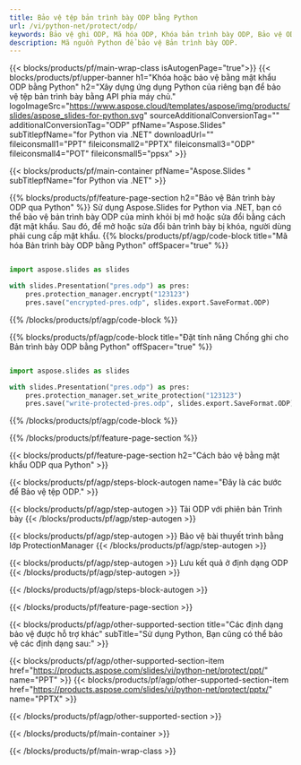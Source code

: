 ```yaml
---
title: Bảo vệ tệp bản trình bày ODP bằng Python
url: /vi/python-net/protect/odp/
keywords: Bảo vệ ghi ODP, Mã hóa ODP, Khóa bản trình bày ODP, Bảo vệ ODP
description: Mã nguồn Python để bảo vệ Bản trình bày ODP.
---
```


{{< blocks/products/pf/main-wrap-class isAutogenPage="true">}}
{{< blocks/products/pf/upper-banner h1="Khóa hoặc bảo vệ bằng mật khẩu ODP bằng Python" h2="Xây dựng ứng dụng Python của riêng bạn để bảo vệ tệp bản trình bày bằng API phía máy chủ." logoImageSrc="https://www.aspose.cloud/templates/aspose/img/products/slides/aspose_slides-for-python.svg" sourceAdditionalConversionTag="" additionalConversionTag="ODP" pfName="Aspose.Slides" subTitlepfName="for Python via .NET" downloadUrl="" fileiconsmall1="PPT" fileiconsmall2="PPTX" fileiconsmall3="ODP" fileiconsmall4="POT" fileiconsmall5="ppsx" >}}

{{< blocks/products/pf/main-container pfName="Aspose.Slides " subTitlepfName="for Python via .NET" >}}

{{% blocks/products/pf/feature-page-section  h2="Bảo vệ Bản trình bày ODP qua Python" %}}
Sử dụng Aspose.Slides for Python via .NET, bạn có thể bảo vệ bản trình bày ODP của mình khỏi bị mở hoặc sửa đổi bằng cách đặt mật khẩu. Sau đó, để mở hoặc sửa đổi bản trình bày bị khóa, người dùng phải cung cấp mật khẩu.
{{% blocks/products/pf/agp/code-block title="Mã hóa Bản trình bày ODP bằng Python" offSpacer="true" %}}

```py

import aspose.slides as slides

with slides.Presentation("pres.odp") as pres:
    pres.protection_manager.encrypt("123123")
    pres.save("encrypted-pres.odp", slides.export.SaveFormat.ODP)
```

{{% /blocks/products/pf/agp/code-block %}}

{{% blocks/products/pf/agp/code-block title="Đặt tính năng Chống ghi cho Bản trình bày ODP bằng Python" offSpacer="true" %}}

```py

import aspose.slides as slides

with slides.Presentation("pres.odp") as pres:
    pres.protection_manager.set_write_protection("123123")
    pres.save("write-protected-pres.odp", slides.export.SaveFormat.ODP)
```

{{% /blocks/products/pf/agp/code-block %}}

{{% /blocks/products/pf/feature-page-section %}}

{{< blocks/products/pf/feature-page-section  h2="Cách bảo vệ bằng mật khẩu ODP qua Python" >}}

{{< blocks/products/pf/agp/steps-block-autogen name="Đây là các bước để Bảo vệ tệp ODP." >}}

{{< blocks/products/pf/agp/step-autogen >}}
Tải ODP với phiên bản Trình bày
{{< /blocks/products/pf/agp/step-autogen >}}

{{< blocks/products/pf/agp/step-autogen >}}
Bảo vệ bài thuyết trình bằng lớp ProtectionManager
{{< /blocks/products/pf/agp/step-autogen >}}

{{< blocks/products/pf/agp/step-autogen >}}
Lưu kết quả ở định dạng ODP
{{< /blocks/products/pf/agp/step-autogen >}}

{{< /blocks/products/pf/agp/steps-block-autogen >}}

{{< /blocks/products/pf/feature-page-section >}}

{{< blocks/products/pf/agp/other-supported-section title="Các định dạng bảo vệ được hỗ trợ khác" subTitle="Sử dụng Python, Bạn cũng có thể bảo vệ các định dạng sau:" >}}

{{< blocks/products/pf/agp/other-supported-section-item href="https://products.aspose.com/slides/vi/python-net/protect/ppt/" name="PPT" >}}
{{< blocks/products/pf/agp/other-supported-section-item href="https://products.aspose.com/slides/vi/python-net/protect/pptx/" name="PPTX" >}}


{{< /blocks/products/pf/agp/other-supported-section >}}

{{< /blocks/products/pf/main-container >}}
    
{{< /blocks/products/pf/main-wrap-class >}}